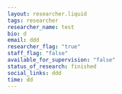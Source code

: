 ```yaml
---
layout: researcher.liquid
tags: researcher
researcher_name: test
bio: d
email: ddd
researcher_flag: "true"
staff_flag: "false"
available_for_supervision: "false"
status_of_research: finished
social_links: ddd
time: dd
---
```

